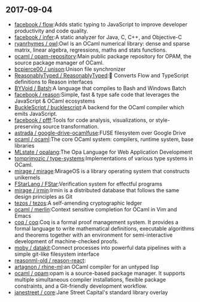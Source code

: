 ## 2017-09-04

* [facebook / flow](https://github.com/facebook/flow):Adds static typing to JavaScript to improve developer productivity and code quality.
* [facebook / infer](https://github.com/facebook/infer):A static analyzer for Java, C, C++, and Objective-C
* [ryanrhymes / owl](https://github.com/ryanrhymes/owl):Owl is an OCaml numerical library: dense and sparse matrix, linear algebra, regressions, maths and stats functions.
* [ocaml / opam-repository](https://github.com/ocaml/opam-repository):Main public package repository for OPAM, the source package manager of OCaml.
* [bcpierce00 / unison](https://github.com/bcpierce00/unison):Unison file synchronizer
* [ReasonablyTyped / ReasonablyTyped](https://github.com/ReasonablyTyped/ReasonablyTyped):💠 Converts Flow and TypeScript definitions to Reason interfaces
* [BYVoid / Batsh](https://github.com/BYVoid/Batsh):A language that compiles to Bash and Windows Batch
* [facebook / reason](https://github.com/facebook/reason):Simple, fast & type safe code that leverages the JavaScript & OCaml ecosystems
* [BuckleScript / bucklescript](https://github.com/BuckleScript/bucklescript):A backend for the OCaml compiler which emits JavaScript.
* [facebook / pfff](https://github.com/facebook/pfff):Tools for code analysis, visualizations, or style-preserving source transformation.
* [astrada / google-drive-ocamlfuse](https://github.com/astrada/google-drive-ocamlfuse):FUSE filesystem over Google Drive
* [ocaml / ocaml](https://github.com/ocaml/ocaml):The core OCaml system: compilers, runtime system, base libraries
* [MLstate / opalang](https://github.com/MLstate/opalang):The Opa Language for Web Application Development
* [tomprimozic / type-systems](https://github.com/tomprimozic/type-systems):Implementations of various type systems in OCaml.
* [mirage / mirage](https://github.com/mirage/mirage):MirageOS is a library operating system that constructs unikernels
* [FStarLang / FStar](https://github.com/FStarLang/FStar):Verification system for effectful programs
* [mirage / irmin](https://github.com/mirage/irmin):Irmin is a distributed database that follows the same design principles as Git
* [tezos / tezos](https://github.com/tezos/tezos):A self-amending cryptographic ledger
* [ocaml / merlin](https://github.com/ocaml/merlin):Context sensitive completion for OCaml in Vim and Emacs
* [coq / coq](https://github.com/coq/coq):Coq is a formal proof management system. It provides a formal language to write mathematical definitions, executable algorithms and theorems together with an environment for semi-interactive development of machine-checked proofs.
* [moby / datakit](https://github.com/moby/datakit):Connect processes into powerful data pipelines with a simple git-like filesystem interface
* [reasonml-old / reason-react](https://github.com/reasonml-old/reason-react):
* [artagnon / rhine-ml](https://github.com/artagnon/rhine-ml):an OCaml compiler for an untyped lisp
* [ocaml / opam](https://github.com/ocaml/opam):opam is a source-based package manager. It supports multiple simultaneous compiler installations, flexible package constraints, and a Git-friendly development workflow.
* [janestreet / core](https://github.com/janestreet/core):Jane Street Capital's standard library overlay
